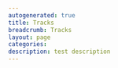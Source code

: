 ```yaml
---
autogenerated: true
title: Tracks
breadcrumb: Tracks
layout: page
categories: 
description: test description
---
```


